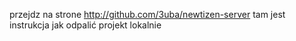przejdz na strone http://github.com/3uba/newtizen-server tam jest instrukcja jak odpalić projekt lokalnie
